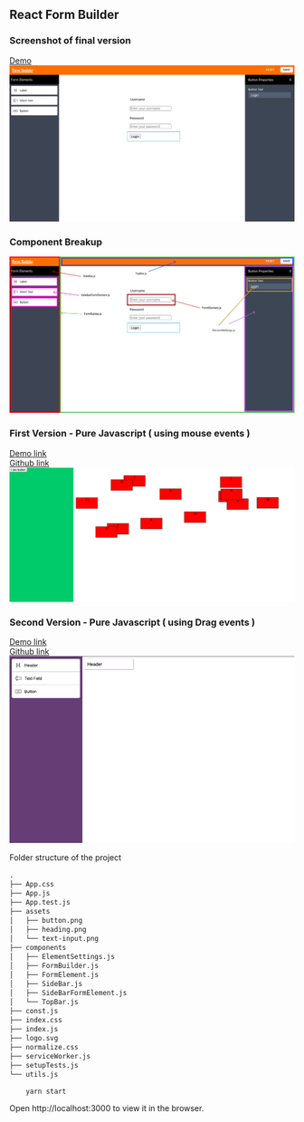 
## React Form Builder

### Screenshot of final version
[Demo](https://sad-mclean-051869.netlify.app/)
![Final version](./src/assets/final-app.png)

### Component Breakup
![Component Breakup](./src/assets/Frame-with-components.png)

### First Version - Pure Javascript ( using mouse events )
[Demo link](https://laughing-edison-270381.netlify.app/) \
[Github link](https://github.com/karthikricssion/js-drag-and-drop)
![First version js mouse events](./src/assets/version-one.png)

### Second Version - Pure Javascript ( using Drag events )
[Demo link](https://sharp-lewin-7964ae.netlify.app/) \
[Github link](https://github.com/karthikricssion/js-drag-and-drop)
![Second version js drag events](./src/assets/version-two.png)


Folder structure of the project
```
.
├── App.css
├── App.js
├── App.test.js
├── assets
│   ├── button.png
│   ├── heading.png
│   └── text-input.png
├── components
│   ├── ElementSettings.js
│   ├── FormBuilder.js
│   ├── FormElement.js
│   ├── SideBar.js
│   ├── SideBarFormElement.js
│   └── TopBar.js
├── const.js
├── index.css
├── index.js
├── logo.svg
├── normalize.css
├── serviceWorker.js
├── setupTests.js
└── utils.js

```

```
    yarn start
```
Open http://localhost:3000 to view it in the browser.
